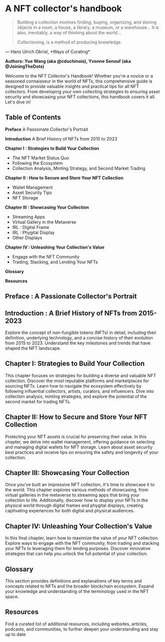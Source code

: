 # A NFT collector's handbook

<blockquote> Building a collection involves finding, buying, organizing, and storing objects in a room, a house, a library, a museum, or a warehouse... It is also, inevitably, a way of thinking about the world... 

Collectioning, is a method of producing knowledge.
</blockquote>
  — Hans Ulrich Obrist, *Ways of Curating*
</blockquote>

__Authors: Yue Wang (aka @cduchinois), Yvonne Senouf (aka @JoiningTheDots)__

Welcome to the NFT Collector's Handbook! 
Whether you're a novice or a seasoned connaisseur in the world of NFTs, this comprehensive guide is designed to provide valuable insights and practical tips for all NFT collectors. From developing your own collecting strategies to ensuring asset security and showcasing your NFT collections, this handbook covers it all. Let's dive in!

## Table of Contents
__Preface__ A Passionate Collector's Portrait

__Introduction__ A Brief History of NFTs from 2015 to 2023

__Chapter I : Strategies to Build Your Collection__
* The NFT Market Status Quo
* Following the Ecosystem
* Collection Analysis, Minting Strategy, and Second Market Trading

__Chapter II : How to Secure and Store Your NFT Collection__
* Wallet Management
* Asset Security Tips
* NFT Storage

__Chapter III : Showcasing Your Collection__
* Streaming Apps
* Virtual Gallery in the Metaverse
* IRL : Digital Frame
* IRL : Phygital Display
* Other Displays 

__Chapter IV : Unleashing Your Collection's Value__
* Engage with the NFT Community
* Trading, Stacking, and Lending Your NFTs

__Glossary__

__Resources__


## Preface : A Passionate Collector's Portrait

## Introduction : A Brief History of NFTs from 2015-2023
Explore the concept of non-fungible tokens (NFTs) in detail, including their definition, underlying technology, and a concise history of their evolution from 2015 to 2023. Understand the key milestones and trends that have shaped the NFT landscape.

## Chapter I: Strategies to Build Your Collection
This chapter focuses on strategies for building a diverse and valuable NFT collection. Discover the most reputable platforms and marketplaces for sourcing NFTs. Learn how to navigate the ecosystem effectively by following influential collectors, artists, curators, and influencers. Dive into collection analysis, minting strategies, and explore the potential of the second market for trading NFTs.

## Chapter II: How to Secure and Store Your NFT Collection
Protecting your NFT assets is crucial for preserving their value. In this chapter, we delve into wallet management, offering guidance on selecting and managing digital wallets for NFT storage. Learn about asset security best practices and receive tips on ensuring the safety and longevity of your collection.

## Chapter III: Showcasing Your Collection
Once you've built an impressive NFT collection, it's time to showcase it to the world. This chapter explores various methods of showcasing, from virtual galleries in the metaverse to streaming apps that bring your collection to life. Additionally, discover how to display your NFTs in the physical world through digital frames and phygital displays, creating captivating experiences for both digital and physical audiences.

## Chapter IV: Unleashing Your Collection's Value
In this final chapter, learn how to maximize the value of your NFT collection. Explore ways to engage with the NFT community, from trading and stacking your NFTs to leveraging them for lending purposes. Discover innovative strategies that can help you unlock the full potential of your collection.

## Glossary
This section provides definitions and explanations of key terms and concepts related to NFTs and the broader blockchain ecosystem. Expand your knowledge and understanding of the terminology used in the NFT space.

## Resources
Find a curated list of additional resources, including websites, articles, podcasts, and communities, to further deepen your understanding and stay up to date


